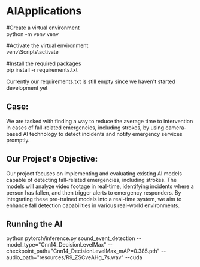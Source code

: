 # AIApplications  
#Create a virtual environment  
python -m venv venv  

#Activate the virtual environment  
venv\Scripts\activate  

#Install the required packages  
pip install -r requirements.txt  

Currently our requirements.txt is still empty since we haven't started development yet


## Case:

We are tasked with finding a way to reduce the average time to intervention in cases of fall-related emergencies, including strokes, by using camera-based AI technology to detect incidents and notify emergency services promptly.

## Our Project's Objective:

Our project focuses on implementing and evaluating existing AI models capable of detecting fall-related emergencies, including strokes. The models will analyze video footage in real-time, identifying incidents where a person has fallen, and then trigger alerts to emergency responders. By integrating these pre-trained models into a real-time system, we aim to enhance fall detection capabilities in various real-world environments.

## Running the AI
python pytorch/inference.py sound_event_detection --model_type="Cnn14_DecisionLevelMax" --checkpoint_path="Cnn14_DecisionLevelMax_mAP=0.385.pth" --audio_path="resources/R9_ZSCveAHg_7s.wav" --cuda